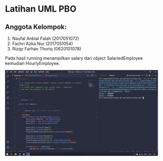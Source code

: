 # Latihan UML PBO
## Anggota Kelompok:
   1. Naufal Anbial Falah (2017051072)
   2. Fachri Azka Nur (2017051054)
   3. Rizqy Farhan Thoriq (0620101078)

Pada hasil running menampilkan salary dari object SalariedEmployee kemudian HourlyEmployee.

![Hasil running program](image.png)
